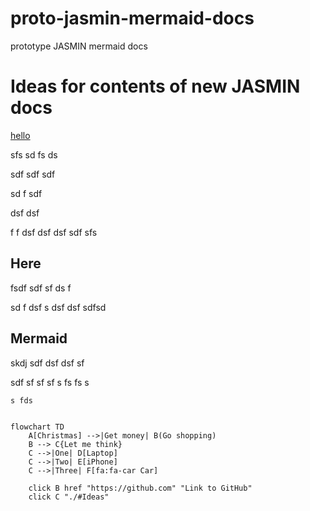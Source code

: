 # proto-jasmin-mermaid-docs
prototype JASMIN mermaid docs

# Ideas for contents of new JASMIN docs

[hello](#Here)

sfs
sd
fs
ds


sdf
sdf
sdf


sd
f
sdf

dsf
dsf

f
f
dsf
dsf
dsf
sdf
sfs


## Here

fsdf sdf
sf
ds
f

sd
f
dsf
s
dsf
dsf
sdfsd

## Mermaid

 skdj sdf
 dsf
 dsf
 sf
 
 
 sdf 
 sf
 sf
  sf
  s fs
   fs
    s
    
    
    s fds
    

```mermaid

flowchart TD
    A[Christmas] -->|Get money| B(Go shopping)
    B --> C{Let me think}
    C -->|One| D[Laptop]
    C -->|Two| E[iPhone]
    C -->|Three| F[fa:fa-car Car]
    
    click B href "https://github.com" "Link to GitHub"
    click C "./#Ideas"
```


